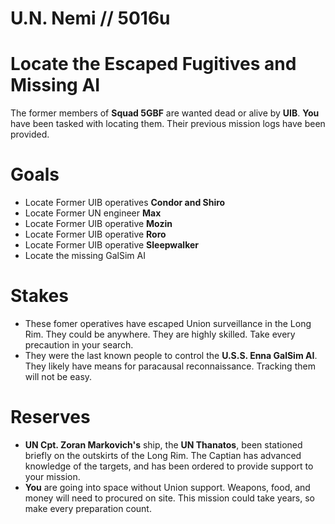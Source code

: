 # U.N. Nemi // 5016u
# Locate the Escaped Fugitives and Missing AI

The former members of **Squad 5GBF** are wanted dead or alive by **UIB**. **You** have been tasked with locating them. Their previous mission logs have been provided.

# Goals
- Locate Former UIB operatives **Condor and Shiro**
- Locate Former UN engineer **Max**
- Locate Former UIB operative **Mozin**
- Locate Former UIB operative **Roro**
- Locate Former UIB operative **Sleepwalker**
- Locate the missing GalSim AI 

# Stakes
- These fomer operatives have escaped Union surveillance in the Long Rim. They could be anywhere. They are highly skilled. Take every precaution in your search.
- They were the last known people to control the **U.S.S. Enna GalSim AI**. They likely have means for paracausal reconnaissance. Tracking them will not be easy.

# Reserves
- **UN Cpt. Zoran Markovich's** ship, the **UN Thanatos**, been stationed briefly on the outskirts of the Long Rim. The Captian has advanced knowledge of the targets, and has been ordered to provide support to your mission.
- **You** are going into space without Union support. Weapons, food, and money will need to procured on site. This mission could take years, so make every preparation count.